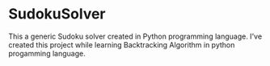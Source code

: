 # SudokuSolver
This a generic Sudoku solver created in Python programming language.
I've created this project while learning Backtracking Algorithm in python progamming language.
